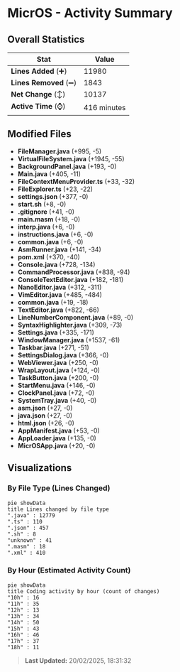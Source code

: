 # MicrOS - Activity Summary 

## Overall Statistics

| Stat                   | Value                                                             |
| ---------------------- | ----------------------------------------------------------------- |
| **Lines Added** (➕)   | 11980                                          |
| **Lines Removed** (➖) | 1843                                        |
| **Net Change** (↕)    | 10137                |
| **Active Time** (⌚)   | 416 minutes |


## Modified Files
- **FileManager.java** (+995, -5)
- **VirtualFileSystem.java** (+1945, -55)
- **BackgroundPanel.java** (+193, -0)
- **Main.java** (+405, -11)
- **FileContextMenuProvider.ts** (+33, -32)
- **FileExplorer.ts** (+23, -22)
- **settings.json** (+377, -0)
- **start.sh** (+8, -0)
- **.gitignore** (+41, -0)
- **main.masm** (+18, -0)
- **interp.java** (+6, -0)
- **instructions.java** (+6, -0)
- **common.java** (+6, -0)
- **AsmRunner.java** (+141, -34)
- **pom.xml** (+370, -40)
- **Console.java** (+728, -134)
- **CommandProcessor.java** (+838, -94)
- **ConsoleTextEditor.java** (+182, -181)
- **NanoEditor.java** (+312, -311)
- **VimEditor.java** (+485, -484)
- **common.java** (+19, -18)
- **TextEditor.java** (+822, -66)
- **LineNumberComponent.java** (+89, -0)
- **SyntaxHighlighter.java** (+309, -73)
- **Settings.java** (+335, -171)
- **WindowManager.java** (+1537, -61)
- **Taskbar.java** (+271, -51)
- **SettingsDialog.java** (+366, -0)
- **WebViewer.java** (+250, -0)
- **WrapLayout.java** (+124, -0)
- **TaskButton.java** (+200, -0)
- **StartMenu.java** (+146, -0)
- **ClockPanel.java** (+72, -0)
- **SystemTray.java** (+40, -0)
- **asm.json** (+27, -0)
- **java.json** (+27, -0)
- **html.json** (+26, -0)
- **AppManifest.java** (+53, -0)
- **AppLoader.java** (+135, -0)
- **MicrOSApp.java** (+20, -0)

## Visualizations

### By File Type (Lines Changed)

```mermaid
pie showData
title Lines changed by file type
".java" : 12779
".ts" : 110
".json" : 457
".sh" : 8
"unknown" : 41
".masm" : 18
".xml" : 410
```

### By Hour (Estimated Activity Count)

```mermaid
pie showData
title Coding activity by hour (count of changes)
"10h" : 16
"11h" : 35
"12h" : 13
"13h" : 34
"14h" : 50
"15h" : 43
"16h" : 46
"17h" : 37
"18h" : 11
```


> **Last Updated:** 20/02/2025, 18:31:32